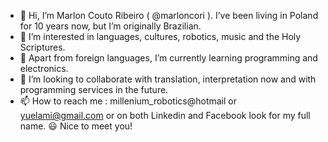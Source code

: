 - 👋 Hi, I’m Marlon Couto Ribeiro ( @marloncori ). I’ve been living in Poland for 10 years now, but I’m originally Brazilian. 
- 👀 I’m interested in languages, cultures, robotics, music and the Holy Scriptures.
- 🌱 Apart from foreign languages, I’m currently learning programming and electronics.
- 💞️ I’m looking to collaborate with translation, interpretation now and with programming services in the future.
- 📫 How to reach me : millenium_robotics@hotmail or yuelami@gmail.com or on both Linkedin and Facebook look for my full name.
     :smiley: Nice to meet you!
<!---
marloncori/marloncori is a ✨ special ✨ repository because its `README.md` (this file) appears on your GitHub profile.
You can click the Preview link to take a look at your changes.
--->
